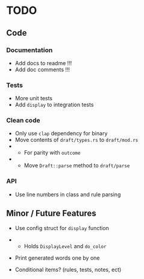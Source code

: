 # TODO

## Code

### Documentation

- Add docs to readme !!!
- Add doc comments !!!

### Tests

- More unit tests
- Add `display` to integration tests

### Clean code

- Only use `clap` dependency for binary
- Move contents of `draft/types.rs` to `draft/mod.rs`
- - For parity with `outcome`
- - Move `Draft::parse` method to `draft/parse`

### API

- Use line numbers in class and rule parsing

## Minor / Future Features

- Use config struct for `display` function
- - Holds `DisplayLevel` and `do_color`

- Print generated words one by one

- Conditional items? (rules, tests, notes, ect)
